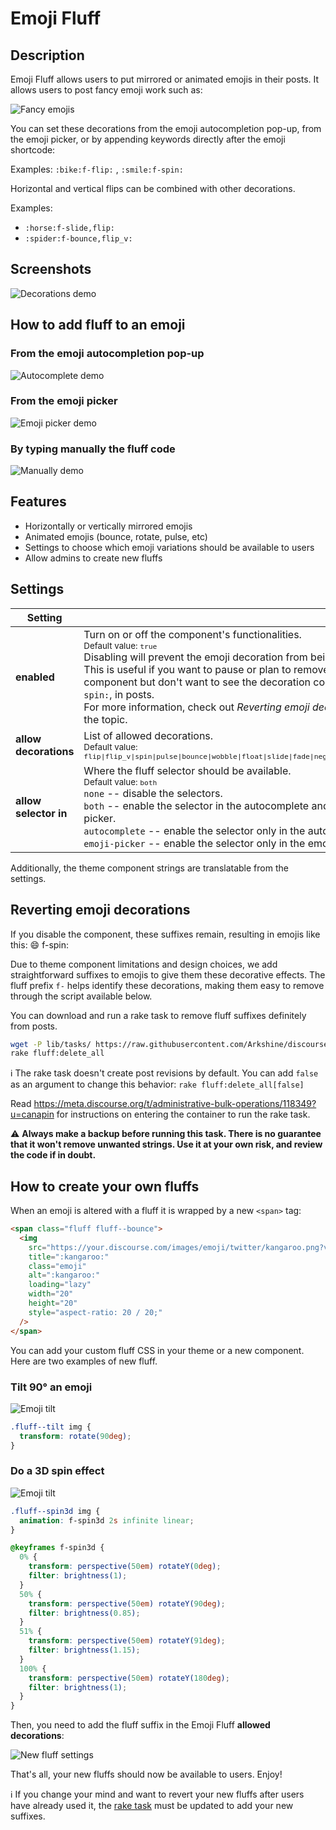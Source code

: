 # Emoji Fluff

## Description

Emoji Fluff allows users to put mirrored or animated emojis in their posts.
It allows users to post fancy emoji work such as:

![Fancy emojis](./.github/images/fancy_emojis.png)

You can set these decorations from the emoji autocompletion pop-up, from the emoji picker, or by appending keywords directly after the emoji shortcode:

Examples: `:bike:f-flip:` , `:smile:f-spin:`

Horizontal and vertical flips can be combined with other decorations.

Examples:

- `:horse:f-slide,flip:`
- `:spider:f-bounce,flip_v:`

## Screenshots

![Decorations demo](./.github/images/decorations_demo.gif)

## How to add fluff to an emoji

### From the emoji autocompletion pop-up

![Autocomplete demo](./.github/images/autocomplete_demo.gif)

### From the emoji picker

![Emoji picker demo](./.github/images/emoji_picker_demo.gif)

### By typing manually the fluff code

![Manually demo](./.github/images/manually_demo.gif)

## Features

- Horizontally or vertically mirrored emojis
- Animated emojis (bounce, rotate, pulse, etc)
- Settings to choose which emoji variations should be available to users
- Allow admins to create new fluffs

## Settings

| Setting               |                                                                                                                                                                                                                                                                                                                                                                                                                |
| --------------------- | -------------------------------------------------------------------------------------------------------------------------------------------------------------------------------------------------------------------------------------------------------------------------------------------------------------------------------------------------------------------------------------------------------------- |
| **enabled**           | Turn on or off the component's functionalities.<br><small>Default value: `true`</small><br> Disabling will prevent the emoji decoration from being applied. <br> This is useful if you want to pause or plan to remove the component but don't want to see the decoration code, such as <code>🙂spin:</code>, in posts.<br> For more information, check out <em>Reverting emoji decorations</em> in the topic. |
| **allow decorations** | List of allowed decorations. <br><small>Default value: <code>flip\|flip_v\|spin\|pulse\|bounce\|wobble\|float\|slide\|fade\|negative\|hue\|gray</code></small>                                                                                                                                                                                                                                                   |
| **allow selector in** | Where the fluff selector should be available.<br><small>Default value: `both`</small><br>`none` -- disable the selectors.<br>`both` -- enable the selector in the autocomplete and the emoji picker.<br>`autocomplete` -- enable the selector only in the autocomplete.<br>`emoji-picker` -- enable the selector only in the emoji picker.<br>                                                                 |

Additionally, the theme component strings are translatable from the settings.

## Reverting emoji decorations

If you disable the component, these suffixes remain, resulting in emojis like this: :smile: f-spin:

Due to theme component limitations and design choices, we add straightforward suffixes to emojis to give them these decorative effects. The fluff prefix `f-` helps identify these decorations, making them easy to remove through the script available below.

You can download and run a rake task to remove fluff suffixes definitely from posts.

```bash
wget -P lib/tasks/ https://raw.githubusercontent.com/Arkshine/discourse-emoji-fluff/refs/heads/main/tasks/fluff.rake
rake fluff:delete_all
```

ℹ️ The rake task doesn't create post revisions by default. You can add `false` as an argument to change this behavior: `rake fluff:delete_all[false]`

Read https://meta.discourse.org/t/administrative-bulk-operations/118349?u=canapin for instructions on entering the container to run the rake task.

⚠️ **Always make a backup before running this task. There is no guarantee that it won't remove unwanted strings. Use it at your own risk, and review the code if in doubt.**

## How to create your own fluffs

When an emoji is altered with a fluff it is wrapped by a new `<span>` tag:

```html
<span class="fluff fluff--bounce">
  <img
    src="https://your.discourse.com/images/emoji/twitter/kangaroo.png?v=12"
    title=":kangaroo:"
    class="emoji"
    alt=":kangaroo:"
    loading="lazy"
    width="20"
    height="20"
    style="aspect-ratio: 20 / 20;"
  />
</span>
```

You can add your custom fluff CSS in your theme or a new component. Here are two examples of new fluff.

### Tilt 90° an emoji

![Emoji tilt](./.github/images/emoji_tilt.png)

```scss
.fluff--tilt img {
  transform: rotate(90deg);
}
```

### Do a 3D spin effect

![Emoji tilt](./.github/images/emoji_spin3d.gif)

```scss
.fluff--spin3d img {
  animation: f-spin3d 2s infinite linear;
}

@keyframes f-spin3d {
  0% {
    transform: perspective(50em) rotateY(0deg);
    filter: brightness(1);
  }
  50% {
    transform: perspective(50em) rotateY(90deg);
    filter: brightness(0.85);
  }
  51% {
    transform: perspective(50em) rotateY(91deg);
    filter: brightness(1.15);
  }
  100% {
    transform: perspective(50em) rotateY(180deg);
    filter: brightness(1);
  }
}
```

Then, you need to add the fluff suffix in the Emoji Fluff **allowed decorations**:

![New fluff settings](./.github/images/new_fluff_setting.png)

That's all, your new fluffs should now be available to users. Enjoy!

ℹ️ If you change your mind and want to revert your new fluffs after users have already used it, the [rake task](#reverting-emoji-decorations) must be updated to add your new suffixes.
